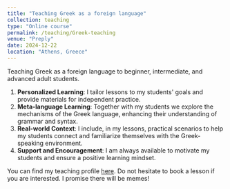 ```yaml
---
title: "Teaching Greek as a foreign language"
collection: teaching
type: "Online course"
permalink: /teaching/Greek-teaching
venue: "Preply"
date: 2024-12-22
location: "Athens, Greece"
---
```



 
Teaching Greek as a foreign language to beginner, intermediate, and advanced adult students.
1. **Personalized Learning**: I tailor lessons to my students' goals and provide materials for independent practice.
2. **Meta-language Learning**: Together with my students we explore the mechanisms of the Greek language, enhancing their understanding of grammar and syntax.
3. **Real-world Context**: I include, in my lessons, practical scenarios to help my students connect and familiarize themselves with the Greek-speaking environment.
4. **Support and Encouragement**: I am always available to motivate my students and ensure a positive learning mindset.

You can find my teaching profile [here](https://preply.com/en/tutor/4647646). Do not hesitate to book a lesson if you are interested. I promise there will be memes!

